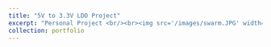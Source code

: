 ```yaml
---
title: "5V to 3.3V LDO Project"
excerpt: "Personal Project <br/><br><img src='/images/swarm.JPG' width='50%' height='50%'>"
collection: portfolio
---
```

